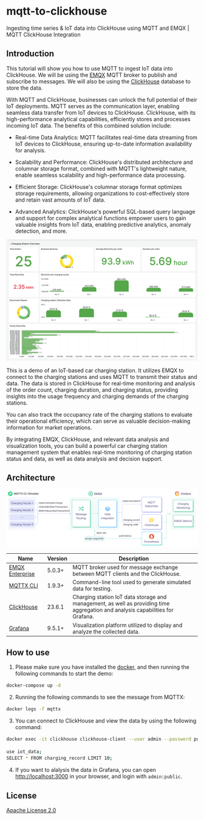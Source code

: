 # mqtt-to-clickhouse

Ingesting time series & IoT data into ClickHouse using MQTT and EMQX | MQTT ClickHouse Integration

## Introduction

This tutorial will show you how to use MQTT to ingest IoT data into ClickHouse. We will be using the [EMQX](https://www.emqx.io/) MQTT broker to publish and subscribe to messages. We will also be using the [ClickHouse](https://clickhouse.com/) database to store the data.

With MQTT and ClickHouse, businesses can unlock the full potential of their IoT deployments. MQTT serves as the communication layer, enabling seamless data transfer from IoT devices to ClickHouse. ClickHouse, with its high-performance analytical capabilities, efficiently stores and processes incoming IoT data. The benefits of this combined solution include:

- Real-time Data Analytics: MQTT facilitates real-time data streaming from IoT devices to ClickHouse, ensuring up-to-date information availability for analysis.

- Scalability and Performance: ClickHouse's distributed architecture and columnar storage format, combined with MQTT's lightweight nature, enable seamless scalability and high-performance data processing.

- Efficient Storage: ClickHouse's columnar storage format optimizes storage requirements, allowing organizations to cost-effectively store and retain vast amounts of IoT data.

- Advanced Analytics: ClickHouse's powerful SQL-based query language and support for complex analytical functions empower users to gain valuable insights from IoT data, enabling predictive analytics, anomaly detection, and more.

![EMQX Charging Station Example](./image/charging-station-overview.png)

This is a demo of an IoT-based car charging station. It utilizes EMQX to connect to the charging stations and uses MQTT to transmit their status and data. The data is stored in ClickHouse for real-time monitoring and analysis of the order count, charging duration, and charging status, providing insights into the usage frequency and charging demands of the charging stations.

You can also track the occupancy rate of the charging stations to evaluate their operational efficiency, which can serve as valuable decision-making information for market operations.

By integrating EMQX, ClickHouse, and relevant data analysis and visualization tools, you can build a powerful car charging station management system that enables real-time monitoring of charging station status and data, as well as data analysis and decision support.

## Architecture

![MQTT to ClickHouse](./image/mqtt-to-clickhouse.jpg)

| Name      | Version | Description                                                                      |
| --------- | ------- | -------------------------------------------------------------------------------- |
| [EMQX Enterprise](https://www.emqx.com/en/products/emqx)      | 5.0.3+  | MQTT broker used for message exchange between MQTT clients and the ClickHouse. |
| [MQTTX CLI](https://mqttx.app/cli) | 1.9.3+  | Command-line tool used to generate simulated data for testing.        |
| [ClickHouse](https://clickhouse.com/)     | 23.6.1  | Charging station IoT data storage and management, as well as providing time aggregation and analysis capabilities for Grafana.      |
| [Grafana](https://grafana.com/)   | 9.5.1+  | Visualization platform utilized to display and analyze the collected data.       |

## How to use

1. Please make sure you have installed the [docker](https://www.docker.com/), and then running the following commands to start the demo:

  ```bash
  docker-compose up -d
  ```

2. Running the following commands to see the message from MQTTX:

  ```bash
  docker logs -f mqttx
  ```

3. You can connect to ClickHouse and view the data by using the following command:

  ```bash
  docker exec -it clickhouse clickhouse-client --user admin --password public

  use iot_data;
  SELECT * FROM charging_record LIMIT 10;
  ```

4. If you want to alalysis the data in Grafana, you can open <http://localhost:3000> in your browser, and login with `admin:public`.

## License

[Apache License 2.0](./LICENSE)
